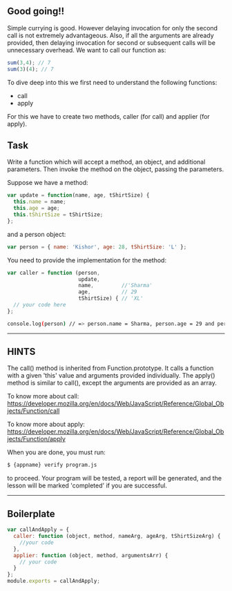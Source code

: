 ## Good going!!

Simple currying is good. However delaying invocation for only the second call is
not extremely advantageous. Also, if all the arguments are already provided,
then delaying invocation for second or subsequent calls will be unnecessary
overhead. We want to call our function as:

```js
sum(3,4); // 7
sum(3)(4); // 7
```

To dive deep into this we first need to understand the following functions:

* call
* apply

For this we have to create two methods, caller (for call) and applier (for
apply).

## Task

Write a function which will accept a method, an object, and additional
parameters. Then invoke the method on the object, passing the parameters.

Suppose we have a method:

```js
var update = function(name, age, tShirtSize) {
  this.name = name;
  this.age = age;
  this.tShirtSize = tShirtSize;
};
```

and a person object:

```js
var person = { name: 'Kishor', age: 28, tShirtSize: 'L' };
```

You need to provide the implementation for the method:

```js
var caller = function (person,
                       update,
                       name,         //'Sharma'
                       age,          // 29
                       tShirtSize) { // 'XL'
  // your code here
};
```

```sh
console.log(person) // => person.name = Sharma, person.age = 29 and person.tShirtSize = XL
```

----------------------------------------------------------------------
## HINTS

The call() method is inherited from Function.prototype. It calls a function with
a given 'this' value and arguments provided individually. The apply() method is
similar to call(), except the arguments are provided as an array.

To know more about call:
https://developer.mozilla.org/en/docs/Web/JavaScript/Reference/Global_Objects/Function/call

To know more about apply:
https://developer.mozilla.org/en/docs/Web/JavaScript/Reference/Global_Objects/Function/apply


When you are done, you must run:
```sh
$ {appname} verify program.js
```

to proceed. Your program will be tested, a report will be generated, and the
lesson will be marked 'completed' if you are successful.

----------------------------------------------------------------------
## Boilerplate

```js
var callAndApply = {
  caller: function (object, method, nameArg, ageArg, tShirtSizeArg) {
    //your code
  },
  applier: function (object, method, argumentsArr) {
    // your code
  }
};
module.exports = callAndApply;
```
